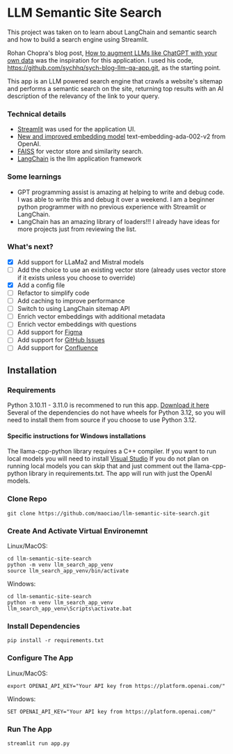 # LLM Semantic Site Search

This project was taken on to learn about LangChain and semantic search and how to build a search engine using Streamlit.  

Rohan Chopra's blog post, [How to augment LLMs like ChatGPT with your own data](https://sych.io/blog/how-to-augment-chatgpt-with-your-own-data/) was the inspiration for this application. I used his code, https://github.com/sychhq/sych-blog-llm-qa-app.git, as the starting point. 

This app is an LLM powered search engine that crawls a website's sitemap and performs a semantic search on the site, returning top results with an AI description of the relevancy of the link to your query.

### Technical details

* [Streamlit](https://streamlit.io/) was used for the application UI.
* [New and improved embedding model](https://openai.com/blog/new-and-improved-embedding-model) text-embedding-ada-002-v2 from OpenAI.
* [FAISS](https://github.com/facebookresearch/faiss) for vector store and similarity search.
* [LangChain](https://docs.LangChain.com/docs/) is the llm application framework

### Some learnings

* GPT programming assist is amazing at helping to write and debug code. I was able to write this and debug it over a weekend. I am a beginner python programmer with no previous experience with Streamlit or LangChain.
* LangChain has an amazing library of loaders!!! I already have ideas for more projects just from reviewing the list.

### What's next?

- [X] Add support for LLaMa2 and Mistral models
- [ ] Add the choice to use an existing vector store (already uses vector store if it exists unless you choose to override)
- [x] Add a config file
- [ ] Refactor to simplify code
- [ ] Add caching to improve performance
- [ ] Switch to using LangChain sitemap API
- [ ] Enrich vector embeddings with additional metadata
- [ ] Enrich vector embeddings with questions
- [ ] Add support for [Figma](https://python.langchain.com/docs/integrations/document_loaders/figma)
- [ ] Add support for [GitHub Issues](https://python.langchain.com/docs/integrations/document_loaders/github)
- [ ] Add support for [Confluence](https://python.langchain.com/docs/integrations/document_loaders/confluence)

## Installation

### Requirements

Python 3.10.11 - 3.11.0 is recommened to run this app. [Download it here](https://www.python.org/downloads/)
Several of the dependencies do not have wheels for Python 3.12, so you will need to install them from source if you choose to use Python 3.12.

#### Specific instructions for Windows installations

The llama-cpp-python library requires a C++ compiler.
If you want to run local models you will need to install [Visual Studio](https://visualstudio.microsoft.com/downloads/)
If you do not plan on running local models you can skip that and just comment out the llama-cpp-python library in requirements.txt.
The app will run with just the OpenAI models.

### Clone Repo

```shell
git clone https://github.com/maociao/llm-semantic-site-search.git
```

### Create And Activate Virtual Environemnt

Linux/MacOS:
```shell
cd llm-semantic-site-search
python -m venv llm_search_app_venv
source llm_search_app_venv/bin/activate
```

Windows:
```shell
cd llm-semantic-site-search
python -m venv llm_search_app_venv
llm_search_app_venv\Scripts\activate.bat
```

### Install Dependencies

```shell
pip install -r requirements.txt
```

### Configure The App

Linux/MacOS:
```shell
export OPENAI_API_KEY="Your API key from https://platform.openai.com/"
```

Windows:
```shell
SET OPENAI_API_KEY="Your API key from https://platform.openai.com/"
```

### Run The App

```bash
streamlit run app.py
```
